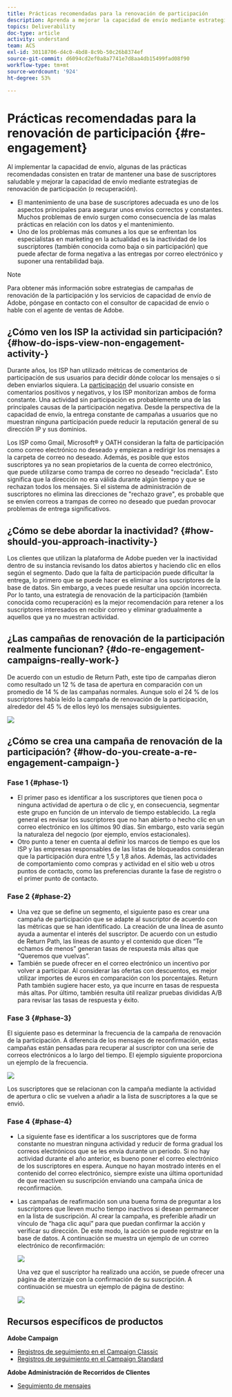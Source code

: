 ```yaml
---
title: Prácticas recomendadas para la renovación de participación
description: Aprenda a mejorar la capacidad de envío mediante estrategias de renovación de la participación.
topics: Deliverability
doc-type: article
activity: understand
team: ACS
exl-id: 30118706-d4c0-4bd8-8c9b-50c26b8374ef
source-git-commit: d6094cd2ef0a8a7741e7d8aa4db15499fad08f90
workflow-type: tm+mt
source-wordcount: '924'
ht-degree: 53%

---
```


# Prácticas recomendadas para la renovación de participación {#re-engagement}

Al implementar la capacidad de envío, algunas de las prácticas recomendadas consisten en tratar de mantener una base de suscriptores saludable y mejorar la capacidad de envío mediante estrategias de renovación de participación (o recuperación).

* El mantenimiento de una base de suscriptores adecuada es uno de los aspectos principales para asegurar unos envíos correctos y constantes. Muchos problemas de envío surgen como consecuencia de las malas prácticas en relación con los datos y el mantenimiento.
* Uno de los problemas más comunes a los que se enfrentan los especialistas en marketing en la actualidad es la inactividad de los suscriptores (también conocida como baja o sin participación) que puede afectar de forma negativa a las entregas por correo electrónico y suponer una rentabilidad baja.

>[!NOTE]
>
>Para obtener más información sobre estrategias de campañas de renovación de la participación y los servicios de capacidad de envío de Adobe, póngase en contacto con el consultor de capacidad de envío o hable con el agente de ventas de Adobe.

## ¿Cómo ven los ISP la actividad sin participación? {#how-do-isps-view-non-engagement-activity-}

Durante años, los ISP han utilizado métricas de comentarios de participación de sus usuarios para decidir dónde colocar los mensajes o si deben enviarlos siquiera. La [participación](/help/engagement.md) del usuario consiste en comentarios positivos y negativos, y los ISP monitorizan ambos de forma constante. Una actividad sin participación es probablemente una de las principales causas de la participación negativa. Desde la perspectiva de la capacidad de envío, la entrega constante de campañas a usuarios que no muestran ninguna participación puede reducir la reputación general de su dirección IP y sus dominios.

Los ISP como Gmail, Microsoft® y OATH consideran la falta de participación como correo electrónico no deseado y empiezan a redirigir los mensajes a la carpeta de correo no deseado. Además, es posible que estos suscriptores ya no sean propietarios de la cuenta de correo electrónico, que puede utilizarse como trampa de correo no deseado &quot;reciclada&quot;. Esto significa que la dirección no era válida durante algún tiempo y que se rechazan todos los mensajes. Si el sistema de administración de suscriptores no elimina las direcciones de &quot;rechazo grave&quot;, es probable que se envíen correos a trampas de correo no deseado que puedan provocar problemas de entrega significativos.

## ¿Cómo se debe abordar la inactividad? {#how-should-you-approach-inactivity-}

Los clientes que utilizan la plataforma de Adobe pueden ver la inactividad dentro de su instancia revisando los datos abiertos y haciendo clic en ellos según el segmento. Dado que la falta de participación puede dificultar la entrega, lo primero que se puede hacer es eliminar a los suscriptores de la base de datos. Sin embargo, a veces puede resultar una opción incorrecta. Por lo tanto, una estrategia de renovación de la participación (también conocida como recuperación) es la mejor recomendación para retener a los suscriptores interesados en recibir correo y eliminar gradualmente a aquellos que ya no muestran actividad.

## ¿Las campañas de renovación de la participación realmente funcionan? {#do-re-engagement-campaigns-really-work-}

De acuerdo con un estudio de Return Path, este tipo de campañas dieron como resultado un 12 % de tasa de apertura en comparación con un promedio de 14 % de las campañas normales. Aunque solo el 24 % de los suscriptores había leído la campaña de renovación de la participación, alrededor del 45 % de ellos leyó los mensajes subsiguientes.

![](../../help/assets/deliverability_implementation_1.png)

## ¿Cómo se crea una campaña de renovación de la participación? {#how-do-you-create-a-re-engagement-campaign-}

### Fase 1 {#phase-1}

* El primer paso es identificar a los suscriptores que tienen poca o ninguna actividad de apertura o de clic y, en consecuencia, segmentar este grupo en función de un intervalo de tiempo establecido. La regla general es revisar los suscriptores que no han abierto o hecho clic en un correo electrónico en los últimos 90 días. Sin embargo, esto varía según la naturaleza del negocio (por ejemplo, envíos estacionales).
* Otro punto a tener en cuenta al definir los marcos de tiempo es que los ISP y las empresas responsables de las listas de bloqueados consideran que la participación dura entre 1,5 y 1,8 años. Además, las actividades de comportamiento como compras y actividad en el sitio web u otros puntos de contacto, como las preferencias durante la fase de registro o el primer punto de contacto.

### Fase 2 {#phase-2}

* Una vez que se define un segmento, el siguiente paso es crear una campaña de participación que se adapte al suscriptor de acuerdo con las métricas que se han identificado. La creación de una línea de asunto ayuda a aumentar el interés del suscriptor. De acuerdo con un estudio de Return Path, las líneas de asunto y el contenido que dicen “Te echamos de menos” generan tasas de respuesta más altas que “Queremos que vuelvas”.
* También se puede ofrecer en el correo electrónico un incentivo por volver a participar. Al considerar las ofertas con descuentos, es mejor utilizar importes de euros en comparación con los porcentajes. Return Path también sugiere hacer esto, ya que incurre en tasas de respuesta más altas. Por último, también resulta útil realizar pruebas divididas A/B para revisar las tasas de respuesta y éxito.

### Fase 3 {#phase-3}

El siguiente paso es determinar la frecuencia de la campaña de renovación de la participación. A diferencia de los mensajes de reconfirmación, estas campañas están pensadas para recuperar al suscriptor con una serie de correos electrónicos a lo largo del tiempo. El ejemplo siguiente proporciona un ejemplo de la frecuencia.

![](../../help/assets/deliverability_implementation_2.png)

Los suscriptores que se relacionan con la campaña mediante la actividad de apertura o clic se vuelven a añadir a la lista de suscriptores a la que se envió.

### Fase 4 {#phase-4}

* La siguiente fase es identificar a los suscriptores que de forma constante no muestran ninguna actividad y reducir de forma gradual los correos electrónicos que se les envía durante un periodo. Si no hay actividad durante el año anterior, es bueno poner el correo electrónico de los suscriptores en espera. Aunque no hayan mostrado interés en el contenido del correo electrónico, siempre existe una última oportunidad de que reactiven su suscripción enviando una campaña única de reconfirmación.
* Las campañas de reafirmación son una buena forma de preguntar a los suscriptores que lleven mucho tiempo inactivos si desean permanecer en la lista de suscripción. Al crear la campaña, es preferible añadir un vínculo de “haga clic aquí” para que puedan confirmar la acción y verificar su dirección. De este modo, la acción se puede registrar en la base de datos. A continuación se muestra un ejemplo de un correo electrónico de reconfirmación:

   ![](../../help/assets/deliverability_implementation_3.png)

   Una vez que el suscriptor ha realizado una acción, se puede ofrecer una página de aterrizaje con la confirmación de su suscripción. A continuación se muestra un ejemplo de página de destino:

   ![](../../help/assets/deliverability_implementation_4.png)

## Recursos específicos de productos

**Adobe Campaign**

* [Registros de seguimiento en el Campaign Classic](https://experienceleague.adobe.com/docs/campaign-classic/using/sending-messages/monitoring-deliveries/delivery-dashboard.html#tracking-logs)
* [Registros de seguimiento en el Campaign Standard](https://experienceleague.adobe.com/docs/campaign-standard/using/testing-and-sending/sending-and-tracking-messages/tracking-messages.html#tracking-logs)

**Adobe Administración de Recorridos de Clientes**

* [Seguimiento de mensajes](https://experienceleague.adobe.com/docs/journey-optimizer/using/reporting/message-tracking.html?lang=es)
